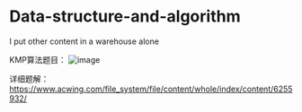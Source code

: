 # Data-structure-and-algorithm
I put other content in a warehouse alone

KMP算法题目：
![image](https://user-images.githubusercontent.com/121226086/216824383-5695d4e5-2164-4046-a759-8e28848d671c.png)

详细题解：
https://www.acwing.com/file_system/file/content/whole/index/content/6255932/
